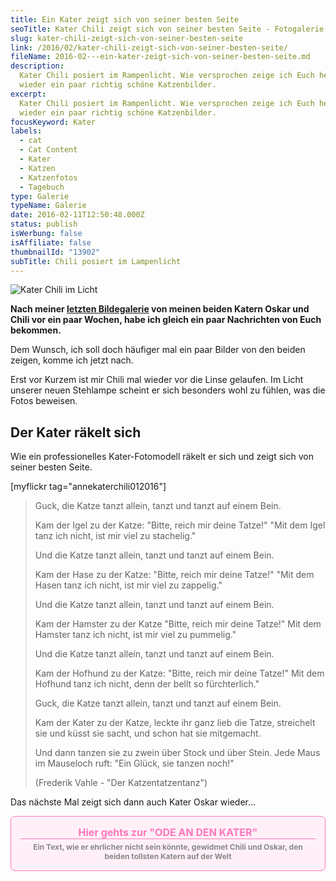 ```yaml
---
title: Ein Kater zeigt sich von seiner besten Seite
seoTitle: Kater Chili zeigt sich von seiner besten Seite - Fotogalerie
slug: kater-chili-zeigt-sich-von-seiner-besten-seite
link: /2016/02/kater-chili-zeigt-sich-von-seiner-besten-seite/
fileName: 2016-02---ein-kater-zeigt-sich-von-seiner-besten-seite.md
description:
  Kater Chili posiert im Rampenlicht. Wie versprochen zeige ich Euch heute mal
  wieder ein paar richtig schöne Katzenbilder.
excerpt:
  Kater Chili posiert im Rampenlicht. Wie versprochen zeige ich Euch heute mal
  wieder ein paar richtig schöne Katzenbilder.
focusKeyword: Kater
labels:
  - cat
  - Cat Content
  - Kater
  - Katzen
  - Katzenfotos
  - Tagebuch
type: Galerie
typeName: Galerie
date: 2016-02-11T12:50:48.000Z
status: publish
isWerbung: false
isAffiliate: false
thumbnailId: "13902"
subTitle: Chili posiert im Lampenlicht
---
```


![Kater Chili im Licht](http://cardamonchai.com/wp-content/uploads/2016/02/24601796815_b2a80497df_z-640x427.jpg "Kater Chili im Licht")

<strong>Nach meiner
<a href="http://cardamonchai.com/2015/12/stubentiger/">letzten Bildegalerie</a>
von meinen beiden Katern Oskar und Chili vor ein paar Wochen, habe ich gleich
ein paar Nachrichten von Euch bekommen.</strong>

Dem Wunsch, ich soll doch häufiger mal ein paar Bilder von den beiden zeigen,
komme ich jetzt nach.

Erst vor Kurzem ist mir Chili mal wieder vor die Linse gelaufen. Im Licht
unserer neuen Stehlampe scheint er sich besonders wohl zu fühlen, was die Fotos
beweisen.

## Der Kater räkelt sich

Wie ein professionelles Kater-Fotomodell räkelt er sich und zeigt sich von
seiner besten Seite.

[myflickr tag="annekaterchili012016"]

<blockquote>Guck, die Katze tanzt allein, tanzt und tanzt auf einem Bein.

Kam der Igel zu der Katze: "Bitte, reich mir deine Tatze!" "Mit dem Igel tanz
ich nicht, ist mir viel zu stachelig."

Und die Katze tanzt allein, tanzt und tanzt auf einem Bein.

Kam der Hase zu der Katze: "Bitte, reich mir deine Tatze!" "Mit dem Hasen tanz
ich nicht, ist mir viel zu zappelig."

Und die Katze tanzt allein, tanzt und tanzt auf einem Bein.

Kam der Hamster zu der Katze "Bitte, reich mir deine Tatze!" Mit dem Hamster
tanz ich nicht, ist mir viel zu pummelig."

Und die Katze tanzt allein, tanzt und tanzt auf einem Bein.

Kam der Hofhund zu der Katze: "Bitte, reich mir deine Tatze!" Mit dem Hofhund
tanz ich nicht, denn der bellt so fürchterlich."

Guck, die Katze tanzt allein, tanzt und tanzt auf einem Bein.

Kam der Kater zu der Katze, leckte ihr ganz lieb die Tatze, streichelt sie und
küsst sie sacht, und schon hat sie mitgemacht.

Und dann tanzen sie zu zwein über Stock und über Stein. Jede Maus im Mauseloch
ruft: "Ein Glück, sie tanzen noch!"

(Frederik Vahle - "Der Katzentatzentanz")</blockquote>

Das nächste Mal zeigt sich dann auch Kater Oskar wieder...

<a style="text-align: center; display: block; border: 1px solid #f7b; background: #fff0f8; border-radius: 7px; padding: 15px; text-decoration: none;" href="/2012/08/ode-an-den-kater/" target="_blank"><span style="border-bottom: 1px solid #f7b; display: block; color: #f7b; font-weight: bold; font-size: 16px; margin-bottom: 5px;">Hier
gehts zur "ODE AN DEN KATER"
</span><span style="color: #888; display: block; font-size: 12px; font-weight: bold;">Ein
Text, wie er ehrlicher nicht sein könnte, gewidmet Chili und Oskar, den beiden
tollsten Katern auf der Welt </span></a>
